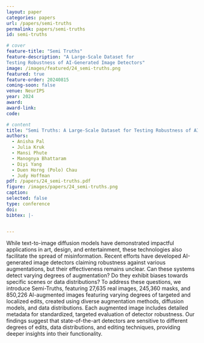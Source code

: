 ```yaml
---
layout: paper
categories: papers
url: /papers/semi-truths
permalink: papers/semi-truths
id: semi-truths

# cover
feature-title: "Semi Truths"
feature-description: "A Large-Scale Dataset for 
Testing Robustness of AI-Generated Image Detectors"
image: /images/featured/24_semi-truths.png
featured: true
feature-order: 20240815
coming-soon: false
venue: NeurIPS
year: 2024
award: 
award-link:
code: 

# content
title: "Semi Truths: A Large-Scale Dataset for Testing Robustness of AI-Generated Image Detectors"
authors:
  - Anisha Pal
  - Julia Kruk
  - Mansi Phute
  - Manognya Bhattaram
  - Diyi Yang
  - Duen Horng (Polo) Chau
  - Judy Hoffman
pdf: /papers/24_semi-truths.pdf
figure: /images/papers/24_semi-truths.png
caption: 
selected: false
type: conference
doi: 
bibtex: |-


---
```

While text-to-image diffusion models have demonstrated impactful applications in art, design, and entertainment, these technologies also facilitate the spread of misinformation. Recent efforts have developed AI-generated image detectors claiming robustness against various augmentations, but their effectiveness remains unclear. Can these systems detect varying degrees of augmentation? Do they exhibit biases towards specific scenes or data distributions? To address these questions, we introduce Semi-Truths, featuring 27,635 real images, 245,360 masks, and 850,226 AI-augmented images featuring varying degrees of targeted and localized edits, created using diverse augmentation methods, diffusion models, and data distributions. Each augmented image includes detailed metadata for standardized, targeted evaluation of detector robustness. Our findings suggest that state-of-the-art detectors are sensitive to different degrees of edits, data distributions, and editing techniques, providing deeper insights into their functionality.